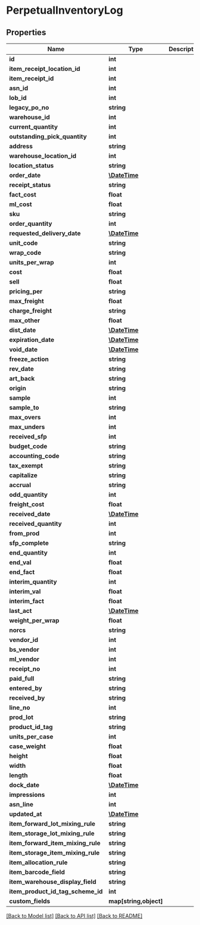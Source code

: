 # PerpetualInventoryLog

## Properties
Name | Type | Description | Notes
------------ | ------------- | ------------- | -------------
**id** | **int** |  | [optional] 
**item_receipt_location_id** | **int** |  | [optional] 
**item_receipt_id** | **int** |  | [optional] 
**asn_id** | **int** |  | [optional] 
**lob_id** | **int** |  | [optional] 
**legacy_po_no** | **string** |  | [optional] 
**warehouse_id** | **int** |  | [optional] 
**current_quantity** | **int** |  | [optional] 
**outstanding_pick_quantity** | **int** |  | [optional] 
**address** | **string** |  | [optional] 
**warehouse_location_id** | **int** |  | [optional] 
**location_status** | **string** |  | [optional] 
**order_date** | [**\DateTime**](\DateTime.md) |  | [optional] 
**receipt_status** | **string** |  | [optional] 
**fact_cost** | **float** |  | [optional] 
**ml_cost** | **float** |  | [optional] 
**sku** | **string** |  | [optional] 
**order_quantity** | **int** |  | [optional] 
**requested_delivery_date** | [**\DateTime**](\DateTime.md) |  | [optional] 
**unit_code** | **string** |  | [optional] 
**wrap_code** | **string** |  | [optional] 
**units_per_wrap** | **int** |  | [optional] 
**cost** | **float** |  | [optional] 
**sell** | **float** |  | [optional] 
**pricing_per** | **string** |  | [optional] 
**max_freight** | **float** |  | [optional] 
**charge_freight** | **string** |  | [optional] 
**max_other** | **float** |  | [optional] 
**dist_date** | [**\DateTime**](\DateTime.md) |  | [optional] 
**expiration_date** | [**\DateTime**](\DateTime.md) |  | [optional] 
**void_date** | [**\DateTime**](\DateTime.md) |  | [optional] 
**freeze_action** | **string** |  | [optional] 
**rev_date** | **string** |  | [optional] 
**art_back** | **string** |  | [optional] 
**origin** | **string** |  | [optional] 
**sample** | **int** |  | [optional] 
**sample_to** | **string** |  | [optional] 
**max_overs** | **int** |  | [optional] 
**max_unders** | **int** |  | [optional] 
**received_sfp** | **int** |  | [optional] 
**budget_code** | **string** |  | [optional] 
**accounting_code** | **string** |  | [optional] 
**tax_exempt** | **string** |  | [optional] 
**capitalize** | **string** |  | [optional] 
**accrual** | **string** |  | [optional] 
**odd_quantity** | **int** |  | [optional] 
**freight_cost** | **float** |  | [optional] 
**received_date** | [**\DateTime**](\DateTime.md) |  | [optional] 
**received_quantity** | **int** |  | [optional] 
**from_prod** | **int** |  | [optional] 
**sfp_complete** | **string** |  | [optional] 
**end_quantity** | **int** |  | [optional] 
**end_val** | **float** |  | [optional] 
**end_fact** | **float** |  | [optional] 
**interim_quantity** | **int** |  | [optional] 
**interim_val** | **float** |  | [optional] 
**interim_fact** | **float** |  | [optional] 
**last_act** | [**\DateTime**](\DateTime.md) |  | [optional] 
**weight_per_wrap** | **float** |  | [optional] 
**norcs** | **string** |  | [optional] 
**vendor_id** | **int** |  | [optional] 
**bs_vendor** | **int** |  | [optional] 
**ml_vendor** | **int** |  | [optional] 
**receipt_no** | **int** |  | [optional] 
**paid_full** | **string** |  | [optional] 
**entered_by** | **string** |  | [optional] 
**received_by** | **string** |  | [optional] 
**line_no** | **int** |  | [optional] 
**prod_lot** | **string** |  | [optional] 
**product_id_tag** | **string** |  | [optional] 
**units_per_case** | **int** |  | [optional] 
**case_weight** | **float** |  | [optional] 
**height** | **float** |  | [optional] 
**width** | **float** |  | [optional] 
**length** | **float** |  | [optional] 
**dock_date** | [**\DateTime**](\DateTime.md) |  | [optional] 
**impressions** | **int** |  | [optional] 
**asn_line** | **int** |  | [optional] 
**updated_at** | [**\DateTime**](\DateTime.md) |  | [optional] 
**item_forward_lot_mixing_rule** | **string** |  | 
**item_storage_lot_mixing_rule** | **string** |  | 
**item_forward_item_mixing_rule** | **string** |  | 
**item_storage_item_mixing_rule** | **string** |  | 
**item_allocation_rule** | **string** |  | 
**item_barcode_field** | **string** |  | [optional] 
**item_warehouse_display_field** | **string** |  | [optional] 
**item_product_id_tag_scheme_id** | **int** |  | [optional] 
**custom_fields** | **map[string,object]** |  | [optional] 

[[Back to Model list]](../README.md#documentation-for-models) [[Back to API list]](../README.md#documentation-for-api-endpoints) [[Back to README]](../README.md)


